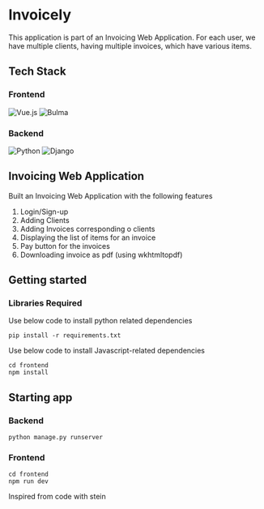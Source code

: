 # Invoicely
This application is part of an Invoicing Web Application. For each user, we have multiple clients, having multiple invoices, which have various items. 


## Tech Stack
### Frontend
<p align="left">
 <img alt="Vue.js" src="https://img.shields.io/badge/Vue.js-35495E?style=for-the-badge&logo=vuedotjs&logoColor=4FC08D"/> 
 <img alt="Bulma" src="https://img.shields.io/badge/-Bulma-FFFFFF?style=for-the-badge&logo=bulma"/> 
</p>


### Backend
<p align="left">
 <img alt="Python" src="https://img.shields.io/badge/python%20-%2314354C.svg?&style=for-the-badge&logo=python&logoColor=white"/> 
  <img alt="Django" src="https://img.shields.io/badge/django%20-%23092E20.svg?&style=for-the-badge&logo=django&logoColor=white"/> 
</p>


## Invoicing Web Application
Built an Invoicing Web Application with the following features

<ol>
<li>Login/Sign-up</li> 
<li>Adding Clients</li> 
<li>Adding Invoices corresponding o clients</li> 
<li>Displaying the list of items for an invoice</li>  
<li>Pay button for the invoices</li> 
<li>Downloading invoice as pdf (using wkhtmltopdf)</li> 
</ol>

## Getting started 


### Libraries Required
Use below code to install python related dependencies
```
pip install -r requirements.txt
```
Use below code to install Javascript-related dependencies
```
cd frontend
npm install
```


## Starting app 
### Backend 
 ```
 python manage.py runserver
 ```
 ### Frontend 
 ```
 cd frontend
 npm run dev
 ```


Inspired from code with stein 
